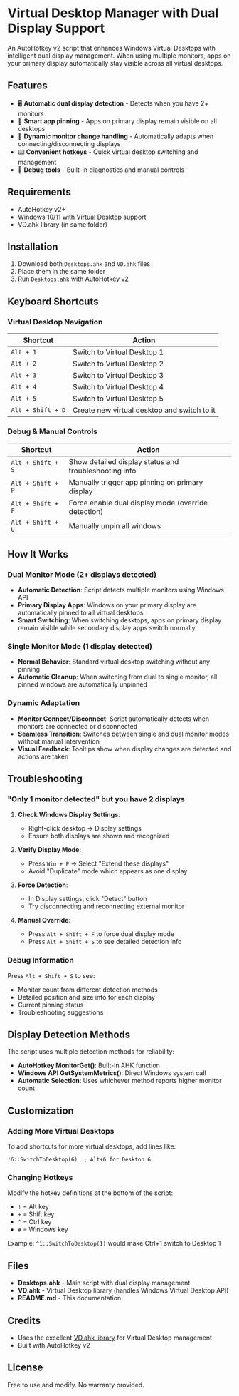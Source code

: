 # Virtual Desktop Manager with Dual Display Support

An AutoHotkey v2 script that enhances Windows Virtual Desktops with intelligent dual display management. When using multiple monitors, apps on your primary display automatically stay visible across all virtual desktops.

## Features

- 🖥️ **Automatic dual display detection** - Detects when you have 2+ monitors
- 📌 **Smart app pinning** - Apps on primary display remain visible on all desktops  
- 🔄 **Dynamic monitor change handling** - Automatically adapts when connecting/disconnecting displays
- ⌨️ **Convenient hotkeys** - Quick virtual desktop switching and management
- 🐛 **Debug tools** - Built-in diagnostics and manual controls

## Requirements

- AutoHotkey v2+
- Windows 10/11 with Virtual Desktop support
- VD.ahk library (in same folder)

## Installation

1. Download both `Desktops.ahk` and `VD.ahk` files
2. Place them in the same folder
3. Run `Desktops.ahk` with AutoHotkey v2

## Keyboard Shortcuts

### Virtual Desktop Navigation
| Shortcut | Action |
|----------|--------|
| `Alt + 1` | Switch to Virtual Desktop 1 |
| `Alt + 2` | Switch to Virtual Desktop 2 |
| `Alt + 3` | Switch to Virtual Desktop 3 |
| `Alt + 4` | Switch to Virtual Desktop 4 |
| `Alt + 5` | Switch to Virtual Desktop 5 |
| `Alt + Shift + D` | Create new virtual desktop and switch to it |

### Debug & Manual Controls
| Shortcut | Action |
|----------|--------|
| `Alt + Shift + S` | Show detailed display status and troubleshooting info |
| `Alt + Shift + P` | Manually trigger app pinning on primary display |
| `Alt + Shift + F` | Force enable dual display mode (override detection) |
| `Alt + Shift + U` | Manually unpin all windows |

## How It Works

### Dual Monitor Mode (2+ displays detected)
- **Automatic Detection**: Script detects multiple monitors using Windows API
- **Primary Display Apps**: Windows on your primary display are automatically pinned to all virtual desktops
- **Smart Switching**: When switching desktops, apps on primary display remain visible while secondary display apps switch normally

### Single Monitor Mode (1 display detected)
- **Normal Behavior**: Standard virtual desktop switching without any pinning
- **Automatic Cleanup**: When switching from dual to single monitor, all pinned windows are automatically unpinned

### Dynamic Adaptation
- **Monitor Connect/Disconnect**: Script automatically detects when monitors are connected or disconnected
- **Seamless Transition**: Switches between single and dual monitor modes without manual intervention
- **Visual Feedback**: Tooltips show when display changes are detected and actions are taken

## Troubleshooting

### "Only 1 monitor detected" but you have 2 displays

1. **Check Windows Display Settings**:
   - Right-click desktop → Display settings
   - Ensure both displays are shown and recognized

2. **Verify Display Mode**:
   - Press `Win + P` → Select "Extend these displays"
   - Avoid "Duplicate" mode which appears as one display

3. **Force Detection**:
   - In Display settings, click "Detect" button
   - Try disconnecting and reconnecting external monitor

4. **Manual Override**:
   - Press `Alt + Shift + F` to force dual display mode
   - Press `Alt + Shift + S` to see detailed detection info

### Debug Information

Press `Alt + Shift + S` to see:
- Monitor count from different detection methods
- Detailed position and size info for each display
- Current pinning status
- Troubleshooting suggestions

## Display Detection Methods

The script uses multiple detection methods for reliability:
- **AutoHotkey MonitorGet()**: Built-in AHK function
- **Windows API GetSystemMetrics()**: Direct Windows system call
- **Automatic Selection**: Uses whichever method reports higher monitor count

## Customization

### Adding More Virtual Desktops
To add shortcuts for more virtual desktops, add lines like:
```autohotkey
!6::SwitchToDesktop(6)  ; Alt+6 for Desktop 6
```

### Changing Hotkeys
Modify the hotkey definitions at the bottom of the script:
- `!` = Alt key
- `+` = Shift key  
- `^` = Ctrl key
- `#` = Windows key

Example: `^1::SwitchToDesktop(1)` would make Ctrl+1 switch to Desktop 1

## Files

- **Desktops.ahk** - Main script with dual display management
- **VD.ahk** - Virtual Desktop library (handles Windows Virtual Desktop API)
- **README.md** - This documentation

## Credits

- Uses the excellent [VD.ahk library](https://github.com/FuPeiJiang/VD.ahk) for Virtual Desktop management
- Built with AutoHotkey v2

## License

Free to use and modify. No warranty provided.
